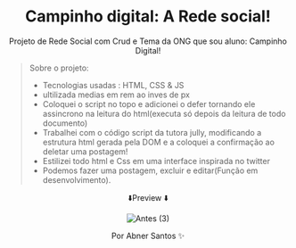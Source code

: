 <div align="center">
 <h1>  Campinho digital: A Rede social!  </h1>
 <p>Projeto de Rede Social com Crud e Tema da ONG que sou aluno: Campinho Digital!</P>
 </div>



> Sobre o projeto:
> * Tecnologias usadas : HTML, CSS & JS
> * ultilizada medias em rem ao inves de px
> * Coloquei o script no topo e adicionei o defer tornando ele assincrono na leitura do html(executa só depois da leitura de todo documento)
> * Trabalhei com o código script da tutora jully, modificando a estrutura html gerada pela DOM e a coloquei a confirmação ao deletar uma postagem!
> * Estilizei todo html e Css em uma interface inspirada no twitter
> * Podemos fazer uma postagem, excluir e editar(Função em desenvolvimento).







<div align="center">


⬇️Preview ⬇️

![Antes (3)](https://user-images.githubusercontent.com/107922389/191147158-3b403b02-583b-45d5-a60a-18ce6f973ce8.gif)


   <p style="text-align: center;">Por Abner Santos ✨</p>
  </div>




 




